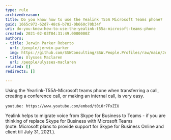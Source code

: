 ```yaml
---
type: rule
archivedreason: 
title: Do you know how to use the Yealink T55A Microsoft Teams phone?
guid: 1665c972-62d7-48c6-b702-0b660c70b34f
uri: do-you-know-how-to-use-the-yealink-t55a-microsoft-teams-phone
created: 2021-02-03T04:31:49.0000000Z
authors:
- title: Jerwin Parker Roberto
  url: /people/jerwin-parker
  img: https://github.com/SSWConsulting/SSW.People.Profiles/raw/main/Jerwin-Parker/Images/Jerwin-Parker-Profile.jpg
- title: Ulysses Maclaren
  url: /people/ulysses-maclaren
related: []
redirects: []

---
```


Using the Yearlink-T55A-Microsoft teams phone when transferring a call, creating a conference call, or making an internal call, is very easy.

<!--endintro-->


`youtube: https://www.youtube.com/embed/t0i0r7FxZIU`
 



Yealink helps to migrate voice from Skype for Business to Teams - if you are thinking of replace Skype for Business with Microsoft Teams (note: Microsoft plans to provide support for Skype for Business Online and client till July 31, 2021.).
